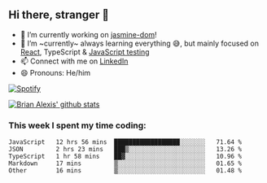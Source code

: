 ## Hi there, stranger 👋

- 🔭 I’m currently working on [jasmine-dom](https://github.com/testing-library/jasmine-dom)!
- 🌱 I’m ~currently~ always learning everything 😅, but mainly focused on [React](https://courseit.com.ar/cursos/frontend-avanzado-2020), TypeScript & [JavaScript testing](https://testingjavascript.com/)
- 📫 Connect with me on [LinkedIn](https://www.linkedin.com/in/brian-alexis/)
- 😄 Pronouns: He/him

[![Spotify](https://novatorem-nine-beige.vercel.app/api/spotify)](https://open.spotify.com/user/21ttbyunhf56rp6soqidgfk2q)

[![Brian Alexis' github stats](https://github-readme-stats-sepia-two.vercel.app/api?username=brrianalexis&show_icons=true&hide_border=true?count_private=true)](https://github.com/brrianalexis/github-readme-stats)

### This week I spent my time coding:
<!--START_SECTION:waka-->
```text
JavaScript   12 hrs 56 mins  ██████████████████░░░░░░░   71.64 % 
JSON         2 hrs 23 mins   ███▒░░░░░░░░░░░░░░░░░░░░░   13.26 % 
TypeScript   1 hr 58 mins    ██▓░░░░░░░░░░░░░░░░░░░░░░   10.96 % 
Markdown     17 mins         ▒░░░░░░░░░░░░░░░░░░░░░░░░   01.65 % 
Other        16 mins         ▒░░░░░░░░░░░░░░░░░░░░░░░░   01.48 % 
```
<!--END_SECTION:waka-->
